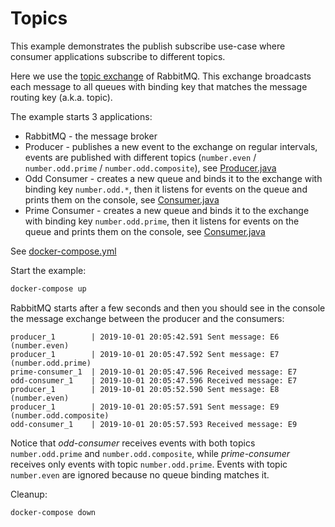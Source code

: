 # Topics

This example demonstrates the publish subscribe use-case where consumer applications subscribe to different topics.

Here we use the [topic exchange](https://www.rabbitmq.com/tutorials/amqp-concepts.html#exchange-topic) of RabbitMQ. This exchange broadcasts each message to all queues with binding key that matches the message routing key (a.k.a. topic).

The example starts 3 applications:
* RabbitMQ - the message broker
* Producer - publishes a new event to the exchange on regular intervals, events are published with different topics (`number.even` / `number.odd.prime` / `number.odd.composite`), see [Producer.java](producer/src/main/java/Producer.java)
* Odd Consumer - creates a new queue and binds it to the exchange with binding key `number.odd.*`, then it listens for events on the queue and prints them on the console, see [Consumer.java](consumer/src/main/java/Consumer.java)
* Prime Consumer - creates a new queue and binds it to the exchange with binding key `number.odd.prime`, then it listens for events on the queue and prints them on the console, see [Consumer.java](consumer/src/main/java/Consumer.java)

See [docker-compose.yml](docker-compose.yml)

Start the example:
```sh
docker-compose up
```
RabbitMQ starts after a few seconds and then you should see in the console the message exchange between the producer and the consumers:
```
producer_1        | 2019-10-01 20:05:42.591 Sent message: E6 (number.even)
producer_1        | 2019-10-01 20:05:47.592 Sent message: E7 (number.odd.prime)
prime-consumer_1  | 2019-10-01 20:05:47.596 Received message: E7
odd-consumer_1    | 2019-10-01 20:05:47.596 Received message: E7
producer_1        | 2019-10-01 20:05:52.590 Sent message: E8 (number.even)
producer_1        | 2019-10-01 20:05:57.591 Sent message: E9 (number.odd.composite)
odd-consumer_1    | 2019-10-01 20:05:57.593 Received message: E9
```
Notice that _odd-consumer_ receives events with both topics `number.odd.prime` and `number.odd.composite`,
while _prime-consumer_ receives only events with topic `number.odd.prime`.
Events with topic `number.even` are ignored because no queue binding matches it.

Cleanup:
```sh
docker-compose down
```
